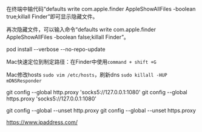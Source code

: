 在终端中输代码“defaults write com.apple.finder AppleShowAllFiles -boolean true;killall Finder”即可显示隐藏文件。

再次隐藏文件，可以输入命令“defaults write com.apple.finder AppleShowAllFiles -boolean false;killall Finder”。

pod install --verbose --no-repo-update

Mac快速定位到制定路径：在Finder中使用`command + shift +G`

Mac修改hosts `sudo vim /etc/hosts`，刷新dns `sudo killall -HUP mDNSResponder`

git config --global http.proxy 'socks5://127.0.0.1:1080'
git config --global https.proxy 'socks5://127.0.0.1:1080'

git config --global --unset http.proxy
git config --global --unset https.proxy



https://www.ipaddress.com/